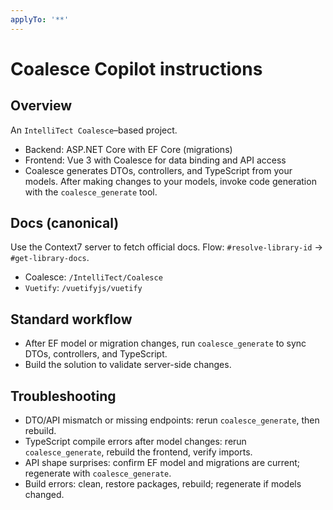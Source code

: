 ```yaml
---
applyTo: '**'
---
```


# Coalesce Copilot instructions

## Overview

An `IntelliTect Coalesce`–based project.

- Backend: ASP.NET Core with EF Core (migrations)
- Frontend: Vue 3 with Coalesce for data binding and API access
- Coalesce generates DTOs, controllers, and TypeScript from your models. After making changes to your models, invoke code generation with the `coalesce_generate` tool.

## Docs (canonical)

Use the Context7 server to fetch official docs. Flow: `#resolve-library-id` → `#get-library-docs`.

- Coalesce: `/IntelliTect/Coalesce`
- `Vuetify`: `/vuetifyjs/vuetify`

## Standard workflow

- After EF model or migration changes, run `coalesce_generate` to sync DTOs, controllers, and TypeScript.
- Build the solution to validate server-side changes.

## Troubleshooting

- DTO/API mismatch or missing endpoints: rerun `coalesce_generate`, then rebuild.
- TypeScript compile errors after model changes: rerun `coalesce_generate`, rebuild the frontend, verify imports.
- API shape surprises: confirm EF model and migrations are current; regenerate with `coalesce_generate`.
- Build errors: clean, restore packages, rebuild; regenerate if models changed.
